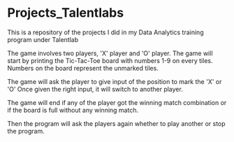 # Projects_Talentlabs
This is a repository of the projects I did in my Data Analytics training program under Talentlab

The game involves two players, 'X' player and 'O' player.
The game will start by printing the Tic-Tac-Toe board with numbers 1-9 on every tiles.
Numbers on the board represent the unmarked tiles.

The game will ask the player to give input of the position to mark the 'X' or 'O'
Once given the right input, it will switch to another player.

The game will end if any of the player got the winning match combination or
if the board is full without any winning match.

Then the program will ask the players again whether to play another or stop the program.
